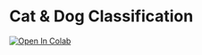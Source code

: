 # Cat & Dog Classification

[![Open In Colab](https://colab.research.google.com/assets/colab-badge.svg)](https://colab.research.google.com/drive/19ulYtKhgCCBvGMZlJacUCIMA6LZEMnKO#scrollTo=q77gvgnh4Tub)
